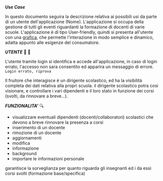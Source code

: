 
***Use Case***

In questo documento seguira la descrizione relativa ai possibili usi da parte di un utente dell'applicazione (Nome).
L'applicazione si occupa della gestione di tutti gli eventi riguardanti la formazione di docenti di varie scuole.
L'applicazione è di tipo User-friendly, quindi si presenta all'utente con una [grafica](Grafica.md), che permette l'interazione in modo semplice e dinamico, adatta appunto alle esigenze del consumatore.


***UTENTE***
:bust_in_silhouette: :closed_lock_with_key:

L'utente tramite login si identifica e accede all'applicazione, in caso di login errato, l'accesso non sara consentito ed apparira un messaggio di errore.
`Login errato, riprova`

Il fruitore che interagisce è un dirigente scolastico, ed ha la visibilità completa dei dati relativa alla propri scuola.
il dirigente scolastico potra cosi visionare, e controllare i vari dipendenti e il loro stato in funzione dei corsi (svolti, da rinnovare a breve...).

***FUNZIONALITA'*** 
:mag:

* visualizzare eventuali dipendenti (docenti/collaboratori) scolastici che devono a breve rinnovare la presenza a corsi
* inserimento di un docente
* rimozione di un docente
* aggiornamenti
* modifica
* informazione
* background
* importare le informazioni personale

garantisce la sorveglianza per quanto riguarda gli insegnanti ed i da essi corsi svolti (formazione base/specifica)

